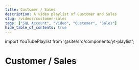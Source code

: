 ```yaml
---
title: Customer / Sales
description: A video playlist of Customer and Sales
slug: /videos/customer-sales
tags: ["SQL Account", "Video", "Customer", "Sales"]
hide_table_of_contents: true
---
```


import YouTubePlaylist from '@site/src/components/yt-playlist';

# Customer / Sales

<YouTubePlaylist playlistId="PLudOzz78YHQIpM8BuAVeECWm7vDL5kWai"/>